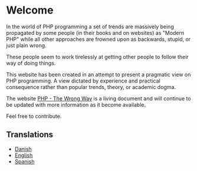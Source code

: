 # Welcome #

In the world of PHP programming a set of trends are massively being propagated by some people (in their books and on websites) as "Modern PHP" while all other approaches are frowned upon as backwards, stupid, or just plain wrong.

These people seem to work tirelessly at getting other people to follow their way of doing things.

This website has been created in an attempt to present a pragmatic view on PHP programming. A view dictated by experience and practical consequence rather than popular trends, theory, or academic dogma.

The website [PHP - The Wrong Way](http://www.phpthewrongway.com/) is a living document and will continue to be updated with more information as it become available.

Feel free to contribute.

## Translations ##

* [Danish](http://www.phpthewrongway.com/da/)
* [English](http://www.phpthewrongway.com/)
* [Spanish](http://www.phpthewrongway.com/es/)

